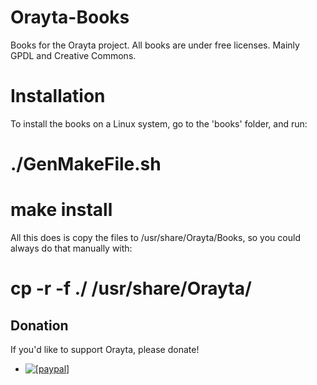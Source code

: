 # Orayta-Books

Books for the Orayta project.
All books are under free licenses. Mainly GPDL and Creative Commons.

# Installation

To install the books on a Linux system, go to the 'books' folder, and run:
 # ./GenMakeFile.sh
 # make install
 
All this does is copy the files to /usr/share/Orayta/Books, so you could always do that manually with:
 # cp -r -f ./ /usr/share/Orayta/


<script async="async" src="https://www.paypalobjects.com/js/external/paypal-button.min.js?merchant=orayta.books@gmail.com" 
    data-button="buynow" 
    data-name="Donate to Orayta" 
    data-quantity="1" 
    data-amount="5" 
    data-currency="USD" >
</script>

## Donation

If you'd like to support Orayta, please donate!

* <a href="https://www.paypal.com/cgi-bin/webscr?cmd=_donations&amp;business=LVG9EY5BNHDJN&amp;lc=TR&amp;item_name=open-source&amp;item_number=markdown-editing&amp;currency_code=USD&amp;bn=PP%2dDonationsBF%3abtn_donate_LG%2egif%3aNonHosted"><img src="https://www.paypalobjects.com/en_US/i/btn/btn_donate_LG.gif" alt="[paypal]" /></a>
